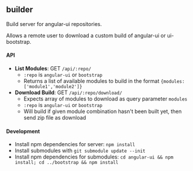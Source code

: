 builder
--------

Build server for angular-ui repositories.

Allows a remote user to download a custom build of angular-ui or ui-bootstrap.

#### API

* **List Modules**: GET `/api/:repo/`
  - `:repo` is `angular-ui` or `bootstrap`
  - Returns a list of available modules to build in the format `{modules: ['module1','module2']}`
* **Download Build**: GET `/api/:repo/download/`
  - Expects array of modules to download as query parameter `modules`
  - `:repo` is `angular-ui` or `bootstrap`
  - Will build if given module combination hasn't been built yet, then send zip file as download

#### Development

* Install npm dependencies for server: `npm install`
* Install submodules with `git submodule update --init`
* Install npm dependencies for submodules: `cd angular-ui && npm install; cd ../bootstrap && npm install`


